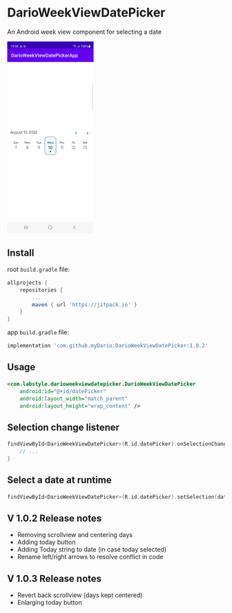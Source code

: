 # DarioWeekViewDatePicker
An Android week view component for selecting a date

<img src="art/screen0.png" width="200"/>

## Install
root `build.gradle` file:
```gradle
allprojects {
    repositories {
        ...
        maven { url 'https://jitpack.io' }
    }
}
```

app `build.gradle` file:
```gradle
implementation 'com.github.myDario:DarioWeekViewDatePicker:1.0.2'
```

## Usage
```xml
<com.labstyle.darioweekviewdatepicker.DarioWeekViewDatePicker
    android:id="@+id/datePicker"
    android:layout_width="match_parent"
    android:layout_height="wrap_content" />
```

## Selection change listener
```kotlin
findViewById<DarioWeekViewDatePicker>(R.id.datePicker).onSelectionChanged = { date ->
    // ...
}
```

## Select a date at runtime
```kotlin
findViewById<DarioWeekViewDatePicker>(R.id.datePicker).setSelection(date)
```

## V 1.0.2 Release notes
* Removing scrollview and centering days
* Adding today button
* Adding Today string to date (in case today selected)
* Rename left/right arrows to resolve conflict in code

## V 1.0.3 Release notes
* Revert back scrollview (days kept centered)
* Enlarging today button